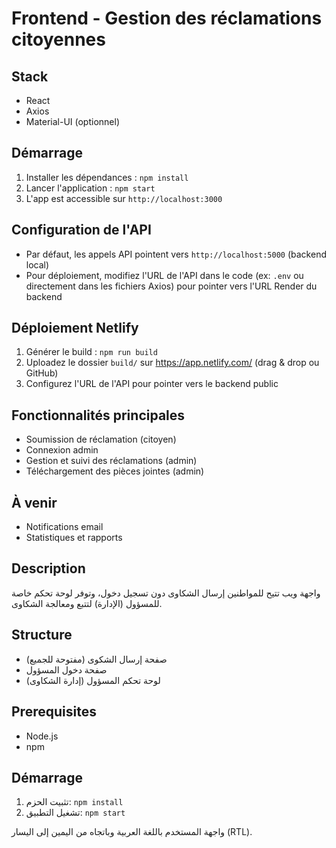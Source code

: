 # Frontend - Gestion des réclamations citoyennes

## Stack
- React
- Axios
- Material-UI (optionnel)

## Démarrage
1. Installer les dépendances : `npm install`
2. Lancer l'application : `npm start`
3. L'app est accessible sur `http://localhost:3000`

## Configuration de l'API
- Par défaut, les appels API pointent vers `http://localhost:5000` (backend local)
- Pour déploiement, modifiez l'URL de l'API dans le code (ex: `.env` ou directement dans les fichiers Axios) pour pointer vers l'URL Render du backend

## Déploiement Netlify
1. Générer le build : `npm run build`
2. Uploadez le dossier `build/` sur https://app.netlify.com/ (drag & drop ou GitHub)
3. Configurez l'URL de l'API pour pointer vers le backend public

## Fonctionnalités principales
- Soumission de réclamation (citoyen)
- Connexion admin
- Gestion et suivi des réclamations (admin)
- Téléchargement des pièces jointes (admin)

## À venir
- Notifications email
- Statistiques et rapports

## Description
واجهة ويب تتيح للمواطنين إرسال الشكاوى دون تسجيل دخول، وتوفر لوحة تحكم خاصة للمسؤول (الإدارة) لتتبع ومعالجة الشكاوى.

## Structure
- صفحة إرسال الشكوى (مفتوحة للجميع)
- صفحة دخول المسؤول
- لوحة تحكم المسؤول (إدارة الشكاوى)

## Prerequisites
- Node.js
- npm

## Démarrage
1. تثبيت الحزم: `npm install`
2. تشغيل التطبيق: `npm start`

واجهة المستخدم باللغة العربية وباتجاه من اليمين إلى اليسار (RTL).
